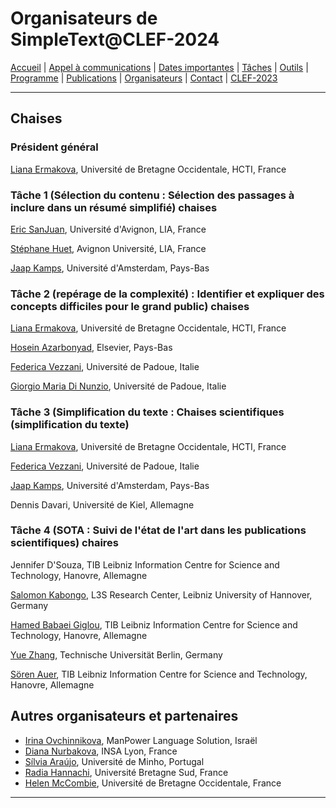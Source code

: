 # Organisateurs de SimpleText@CLEF-2024

[Accueil](./) | [Appel à communications](./CFP) | [Dates importantes](./dates) | [Tâches](./tasks)  | [Outils](./tools)  | [Programme](./program) | [Publications](./publications) | [Organisateurs](./organizers) | [Contact](./contact) | [CLEF-2023](https://simpletext-project.com/2023/clef/)

---

## Chaises

### Président général
[Liana Ermakova](https://nouveau.univ-brest.fr/hcti/fr/membre/liana-ermakova), Université de Bretagne Occidentale, HCTI, France

### Tâche 1 (Sélection du contenu : Sélection des passages à inclure dans un résumé simplifié) chaises
[Eric SanJuan](https://termwatch.es/), Université d'Avignon, LIA, France

[Stéphane Huet](https://cv.archives-ouvertes.fr/shuet), Avignon Université, LIA, France

[Jaap Kamps](https://e.humanities.uva.nl/), Université d'Amsterdam, Pays-Bas

### Tâche 2 (repérage de la complexité) : Identifier et expliquer des concepts difficiles pour le grand public) chaises
[Liana Ermakova](https://nouveau.univ-brest.fr/hcti/fr/membre/liana-ermakova), Université de Bretagne Occidentale, HCTI, France

[Hosein Azarbonyad](https://scholar.google.com/citations?user=JHL38zQAAAAJ&hl=en), Elsevier, Pays-Bas

[Federica Vezzani](https://www.dei.unipd.it/~vezzanif/), Université de Padoue, Italie

[Giorgio Maria Di Nunzio](https://www.dei.unipd.it/~dinunzio/MyAcademicPage/Welcome.html), Université de Padoue, Italie

### Tâche 3 (Simplification du texte : Chaises scientifiques (simplification du texte)
[Liana Ermakova](https://nouveau.univ-brest.fr/hcti/fr/membre/liana-ermakova), Université de Bretagne Occidentale, HCTI, France

[Federica Vezzani](https://www.dei.unipd.it/~vezzanif/), Université de Padoue, Italie

[Jaap Kamps](https://e.humanities.uva.nl/), Université d'Amsterdam, Pays-Bas

Dennis Davari, Université de Kiel, Allemagne

### Tâche 4 (SOTA : Suivi de l'état de l'art dans les publications scientifiques) chaires
Jennifer D'Souza, TIB Leibniz Information Centre for Science and Technology, Hanovre, Allemagne

[Salomon Kabongo](https://skabongo.github.io/), L3S Research Center, Leibniz University of Hannover, Germany

[Hamed Babaei Giglou](https://scholar.google.com/citations?user=Sehm6tMAAAAJ&hl=en), TIB Leibniz Information Centre for Science and Technology, Hanovre, Allemagne

[Yue Zhang](https://www.researchgate.net/profile/Yue-Zhang-231), Technische Universität Berlin, Germany

[Sören Auer](https://www.tib.eu/de/forschung-entwicklung/forschungsgruppen-und-labs/data-science-and-digital-libraries/mitarbeiterinnen-und-mitarbeiter/soeren-auer), TIB Leibniz Information Centre for Science and Technology, Hanovre, Allemagne

## Autres organisateurs et partenaires

* [Irina Ovchinnikova](https://independent.academia.edu/OvchinnikovaIrina), ManPower Language Solution, Israël
* [Diana Nurbakova](https://liris.cnrs.fr/en/member-page/diana-nurbakova), INSA Lyon, France
* [Sílvia Araújo](https://www.researchgate.net/profile/Silvia-Araujo-2), Université de Minho, Portugal
* [Radia Hannachi](https://cv.hal.science/radia-hannachi), Université Bretagne Sud, France
* [Helen McCombie](https://www.linkedin.com/in/helen-mccombie-a7a2176a/?originalSubdomain=fr), Université de Bretagne Occidentale, France



---
